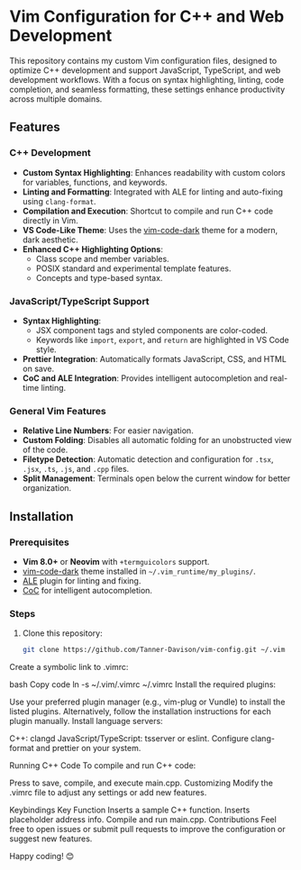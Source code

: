 # Vim Configuration for C++ and Web Development

This repository contains my custom Vim configuration files, designed to optimize C++ development and support JavaScript, TypeScript, and web development workflows. With a focus on syntax highlighting, linting, code completion, and seamless formatting, these settings enhance productivity across multiple domains.

## Features

### C++ Development
- **Custom Syntax Highlighting**: Enhances readability with custom colors for variables, functions, and keywords.
- **Linting and Formatting**: Integrated with ALE for linting and auto-fixing using `clang-format`.
- **Compilation and Execution**: Shortcut to compile and run C++ code directly in Vim.
- **VS Code-Like Theme**: Uses the [vim-code-dark](https://github.com/tomasiser/vim-code-dark) theme for a modern, dark aesthetic.
- **Enhanced C++ Highlighting Options**:
  - Class scope and member variables.
  - POSIX standard and experimental template features.
  - Concepts and type-based syntax.

### JavaScript/TypeScript Support
- **Syntax Highlighting**:
  - JSX component tags and styled components are color-coded.
  - Keywords like `import`, `export`, and `return` are highlighted in VS Code style.
- **Prettier Integration**: Automatically formats JavaScript, CSS, and HTML on save.
- **CoC and ALE Integration**: Provides intelligent autocompletion and real-time linting.

### General Vim Features
- **Relative Line Numbers**: For easier navigation.
- **Custom Folding**: Disables all automatic folding for an unobstructed view of the code.
- **Filetype Detection**: Automatic detection and configuration for `.tsx`, `.jsx`, `.ts`, `.js`, and `.cpp` files.
- **Split Management**: Terminals open below the current window for better organization.

## Installation

### Prerequisites
- **Vim 8.0+** or **Neovim** with `+termguicolors` support.
- [vim-code-dark](https://github.com/tomasiser/vim-code-dark) theme installed in `~/.vim_runtime/my_plugins/`.
- [ALE](https://github.com/dense-analysis/ale) plugin for linting and fixing.
- [CoC](https://github.com/neoclide/coc.nvim) for intelligent autocompletion.

### Steps
1. Clone this repository:
   ```bash
   git clone https://github.com/Tanner-Davison/vim-config.git ~/.vim
Create a symbolic link to .vimrc:

bash
Copy code
ln -s ~/.vim/.vimrc ~/.vimrc
Install the required plugins:

Use your preferred plugin manager (e.g., vim-plug or Vundle) to install the listed plugins.
Alternatively, follow the installation instructions for each plugin manually.
Install language servers:

C++: clangd
JavaScript/TypeScript: tsserver or eslint.
Configure clang-format and prettier on your system.

Running C++ Code
To compile and run C++ code:

Press <F9> to save, compile, and execute main.cpp.
Customizing
Modify the .vimrc file to adjust any settings or add new features.

Keybindings
Key	Function
<F1>	Inserts a sample C++ function.
<F2>	Inserts placeholder address info.
<F9>	Compile and run main.cpp.
Contributions
Feel free to open issues or submit pull requests to improve the configuration or suggest new features.

Happy coding! 😊
